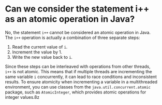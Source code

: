 # Can we consider the statement i++ as an atomic operation in Java?
No, the statement `i++` cannot be considered an atomic operation in Java. The `i++` operation is actually a combination of three separate steps:
1. Read the current value of `i`.
2. Increment the value by 1.
3. Write the new value back to `i`.

Since these steps can be interleaved with operations from other threads, `i++` is not atomic. This means that if multiple threads are incrementing the same variable `i` concurrently, it can lead to race conditions and inconsistent results. To ensure atomicity when incrementing a variable in a multithreaded environment, you can use classes from the `java.util.concurrent.atomic` package, such as `AtomicInteger`, which provides atomic operations for integer values.8z
